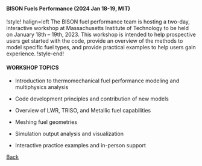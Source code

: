 #### BISON Fuels Performance (2024 Jan 18-19, MIT)

!style! halign=left
The BISON fuel performance team is hosting a two-day, interactive workshop at Massachusetts Institute of Technology to be held on January 18th – 19th, 2023. This workshop is intended to help prospective users get started with the code, provide an overview of the methods to model specific fuel types, and provide practical examples to help users gain experience.
!style-end!

#### WORKSHOP TOPICS

- Introduction to thermomechanical fuel performance modeling and multiphysics analysis

- Code development principles and contribution of new models

- Overview of LWR, TRISO, and Metallic fuel capabilities

- Meshing fuel geometries

- Simulation output analysis and visualization

- Interactive practice examples and in-person support

[Back](training/index.md)
